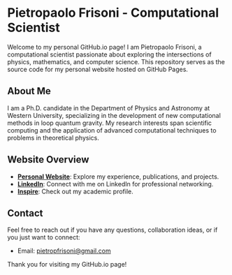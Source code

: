 # Pietropaolo Frisoni - Computational Scientist

Welcome to my personal GitHub.io page! I am Pietropaolo Frisoni, a computational scientist passionate about exploring the intersections of physics, mathematics, and computer science. This repository serves as the source code for my personal website hosted on GitHub Pages.

## About Me

I am a Ph.D. candidate in the Department of Physics and Astronomy at Western University, specializing in the development of new computational methods in loop quantum gravity. My research interests span scientific computing and the application of advanced computational techniques to problems in theoretical physics.

## Website Overview

- **[Personal Website](https://pietropaolofrisoni.github.io/)**: Explore my experience, publications, and projects.
- **[LinkedIn](https://www.linkedin.com/in/pietropaolo-frisoni-757b3b217/)**: Connect with me on LinkedIn for professional networking.
- **[Inspire](https://inspirehep.net/authors/2122225)**: Check out my academic profile.

<!---
## Repository Structure

- **`index.html`**: The main HTML file for the GitHub.io page.
- **`assets/`**: Directory containing assets such as images, CSS, and JavaScript files.
- **`publications/`**: Folder showcasing my research publications.
- **`projects/`**: Directory containing information about my computational projects.
- **`cv/`**: Curriculum Vitae (CV) or resume files.

## How to Use

1. Clone the repository:

    ```bash
    git clone https://github.com/PietropaoloFrisoni/PietropaoloFrisoni.github.io.git
    ```

2. Customize the content to reflect your own information and research.

3. Personalize the website by modifying the HTML, CSS, and JavaScript files as needed.

4. Add your publications and projects to the respective directories.

5. Host your GitHub.io page by enabling GitHub Pages in the repository settings.

--->

## Contact

Feel free to reach out if you have any questions, collaboration ideas, or if you just want to connect:

- Email: pietropfrisoni@gmail.com

Thank you for visiting my GitHub.io page!

<!---
![Your Name](link-to-your-profile-picture.jpg)
--->
